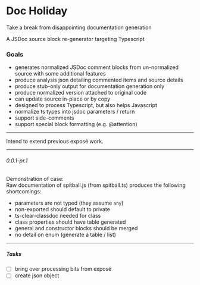 # Doc Holiday

Take a break from disappointing documentation generation

A JSDoc source block re-generator targeting Typescript

### Goals
- generates normalized JSDoc comment blocks from un-normalized
source with some additional features
- produce analysis json detailing commented items and source details
- produce stub-only output for documentation generation only
- produce normalized version attached to original code
- can update source in-place or by copy
- designed to process Typescript, but also helps Javascript
- normalize ts types into jsdoc parameters / return
- support side-comments
- support special block formatting (e.g. @attention)

----------

Intend to extend previous exposé work.

-----------
###### 0.0.1-pr.1
Demonstration of case:  
Raw documentation of spitball.js (from spitball.ts)
produces the following shortcomings:

- parameters are not typed (they assume `any`)
- non-exported should default to private
- ts-clear-classdoc needed for class
- class properties should have table generated
- general and constructor blocks should be merged
- no detail on enum (generate a table / list)

-----------------
##### Tasks

- [ ] bring over processing bits from exposé
- [ ] create json object